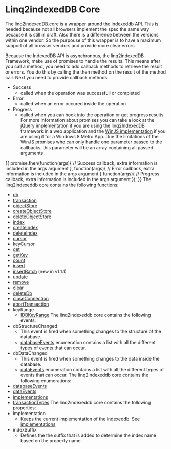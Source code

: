 # Linq2indexedDB Core
The linq2indexedDB.core is a wrapper around the indexeddb API. This is needed because not all browsers implement the spec the same way because it is still in draft. Also there is a difference between the versions within one vendor. So the purpouse of this wrapper is to have a maximum support of all browser vendors and provide more clear errors.

Because the IndexedDB API is asynchronous, the linq2indexedDB Framework, make use of promises to handle the results. This means after you call a method, you need to add callback methods to retrieve the result or errors. You do this by calling the then method on the result of the method call. Next you need to provide callback methods: 
* Success
	* called when the operation was successfull or completed
* Error 
	* called when an error occured inside the operation
* Progress 
	* called when you can hook into the operation or get progress results
For more information about promises you can take a look at the [jQuery implementation](http://api.jquery.com/category/deferred-object/) if you are using the linq2IndexedDB framework in a web application and the [WinJS implementation](http://msdn.microsoft.com/en-us/library/windows/apps/br211867.aspx) if you are using it for a Windows 8 Metro App. Due the limitations of the WinJS promises who can only handle one parameter passed to the callbacks, this parameter will be an array containing all passed arguments.

{{
promise.then(function(args){
    // Success callback, extra information is included in the args argument
}, function(args){
    // Error callback, extra information is included in the args argument
},function(args){
    // Progress callback, extra information is included in the args argument
});
}}
The linq2indexeddb core contains the following functions:
* [db](db)
* [transaction](transaction)
* [objectStore](objectStore)
* [createObjectStore](createObjectStore)
* [deleteObjectStore](deleteObjectStore)
* [index](index)
* [createIndex](createIndex)
* [deleteIndex](deleteIndex)
* [cursor](cursor)
* [keyCursor](keyCursor)
* [get](get)
* [getKey](getKey)
* [count](count)
* [insert](insert)
* [insertBatch](insertBatch) (new in v1.1.1)
* [update](update)
* [remove](remove)
* [clear](clear)
* [deleteDb](deleteDb)
* [closeConnection](closeConnection)
* [abortTransaction](abortTransaction)
* keyRange
	* [IDBKeyRange](http://www.w3.org/TR/IndexedDB/#idl-def-IDBKeyRange)
The linq2indexeddb core contains the following events:
* dbStructureChanged
	* This event is fired when something changes to the structure of the database.
	* [databaseEvents](databaseEvents) enumeration contains a list with all the different types of events that can occur.
* dbDataChanged
	* This event is fired when something changes to the data inside the database.
	* [dataEvents](dataEvents) enumeration contains a list with all the different types of events that can occur.
The linq2indexeddb core contains the following enumerations:
* [databaseEvents](databaseEvents)
* [dataEvents](dataEvents)
* [implementations](implementations)
* [transactionTypes](transactionTypes)
The linq2indexeddb core contains the following properties:
* implementation
	* Keeps the current implementation of the indexeddb. See [implementations](implementations)
* indexSuffix
	* Defines the the suffix that is added to determine the index name based on the property name.